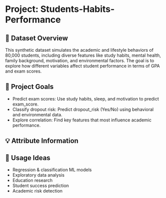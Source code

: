 # Project: Students-Habits-Performance

## 📘 Dataset Overview
This synthetic dataset simulates the academic and lifestyle behaviors of 80,000 students, including diverse features like study habits, mental health, family background, motivation, and environmental factors. The goal is to explore how different variables affect student performance in terms of GPA and exam scores.

## 🧠 Project Goals
- Predict exam scores: Use study habits, sleep, and motivation to predict exam_score.
- Classify dropout risk: Predict dropout_risk (Yes/No) using behavioral and environmental data.
- Explore correlation: Find key features that most influence academic performance.


## 💡 Attribute Information


## 📌 Usage Ideas
- Regression & classification ML models
- Exploratory data analysis
- Education research
- Student success prediction
- Academic risk detection
